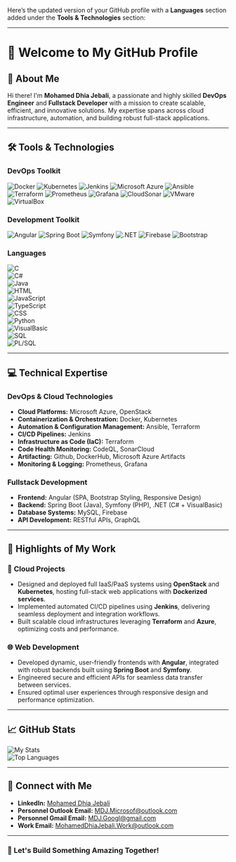 Here’s the updated version of your GitHub profile with a **Languages** section added under the **Tools & Technologies** section:

---

# 👋 Welcome to My GitHub Profile

## 🚀 About Me

Hi there! I'm **Mohamed Dhia Jebali**, a passionate and highly skilled **DevOps Engineer** and **Fullstack Developer** with a mission to create scalable, efficient, and innovative solutions. My expertise spans across cloud infrastructure, automation, and building robust full-stack applications.

---

## 🛠️ Tools & Technologies

### **DevOps Toolkit**
![Docker](https://img.shields.io/badge/Docker-2496ED?style=for-the-badge&logo=docker&logoColor=white)  ![Kubernetes](https://img.shields.io/badge/Kubernetes-326CE5?style=for-the-badge&logo=kubernetes&logoColor=white)  ![Jenkins](https://img.shields.io/badge/Jenkins-D24939?style=for-the-badge&logo=jenkins&logoColor=white)  ![Microsoft Azure](https://custom-icon-badges.demolab.com/badge/Microsoft%20Azure-0089D6?style=for-the-badge&logo=msazure&logoColor=white)  ![Ansible](https://img.shields.io/badge/Ansible-EE0000?style=for-the-badge&logo=ansible&logoColor=white)  ![Terraform](https://img.shields.io/badge/Terraform-7B42BC?style=for-the-badge&logo=terraform&logoColor=white)  ![Prometheus](https://img.shields.io/badge/Prometheus-E6522C?style=for-the-badge&logo=prometheus&logoColor=white)  ![Grafana](https://img.shields.io/badge/Grafana-F46800?style=for-the-badge&logo=grafana&logoColor=white)  ![CloudSonar](https://img.shields.io/badge/CloudSonar-0170FE?style=for-the-badge&logo=sonarcloud&logoColor=white)  ![VMware](https://img.shields.io/badge/VMware-607078?style=for-the-badge&logo=vmware&logoColor=white)  ![VirtualBox](https://img.shields.io/badge/VirtualBox-183A61?style=for-the-badge&logo=virtualbox&logoColor=white)

### **Development Toolkit**
![Angular](https://img.shields.io/badge/Angular-DD0031?style=for-the-badge&logo=angular&logoColor=white)  ![Spring Boot](https://img.shields.io/badge/Spring%20Boot-6DB33F?style=for-the-badge&logo=spring-boot&logoColor=white)  ![Symfony](https://img.shields.io/badge/Symfony-000000?style=for-the-badge&logo=symfony&logoColor=white)  ![.NET](https://img.shields.io/badge/.NET-512BD4?style=for-the-badge&logo=dotnet&logoColor=white)  ![Firebase](https://img.shields.io/badge/Firebase-FFCA28?style=for-the-badge&logo=firebase&logoColor=black)  ![Bootstrap](https://img.shields.io/badge/Bootstrap-7952B3?style=for-the-badge&logo=bootstrap&logoColor=white)

### **Languages**
![C](https://img.shields.io/badge/C-00599C?style=for-the-badge&logo=c&logoColor=white)  
![C#](https://img.shields.io/badge/C%23-239120?style=for-the-badge&logo=csharp&logoColor=white)  
![Java](https://img.shields.io/badge/Java-007396?style=for-the-badge&logo=java&logoColor=white)  
![HTML](https://img.shields.io/badge/HTML5-E34F26?style=for-the-badge&logo=html5&logoColor=white)  
![JavaScript](https://img.shields.io/badge/JavaScript-F7DF1E?style=for-the-badge&logo=javascript&logoColor=black)  
![TypeScript](https://img.shields.io/badge/TypeScript-3178C6?style=for-the-badge&logo=typescript&logoColor=white)  
![CSS](https://img.shields.io/badge/CSS3-1572B6?style=for-the-badge&logo=css3&logoColor=white)  
![Python](https://img.shields.io/badge/Python-3776AB?style=for-the-badge&logo=python&logoColor=white)  
![VisualBasic](https://img.shields.io/badge/Visual%20Basic-5C2D91?style=for-the-badge&logo=dotnet&logoColor=white)  
![SQL](https://img.shields.io/badge/SQL-CC2927?style=for-the-badge&logo=microsoftsqlserver&logoColor=white)  
![PL/SQL](https://img.shields.io/badge/PL%2FSQL-336791?style=for-the-badge&logo=oracle&logoColor=white)

---

## 💻 Technical Expertise

### **DevOps & Cloud Technologies**
- **Cloud Platforms:** Microsoft Azure, OpenStack
- **Containerization & Orchestration:** Docker, Kubernetes
- **Automation & Configuration Management:** Ansible, Terraform
- **CI/CD Pipelines:** Jenkins
- **Infrastructure as Code (IaC):** Terraform
- **Code Health Monitoring:** CodeQL, SonarCloud
- **Artifacting:** Github, DockerHub, Microsoft Azure Artifacts
- **Monitoring & Logging:** Prometheus, Grafana

### **Fullstack Development**
- **Frontend:** Angular (SPA, Bootstrap Styling, Responsive Design)
- **Backend:** Spring Boot (Java), Symfony (PHP), .NET (C# + VisualBasic)
- **Database Systems:** MySQL, Firebase
- **API Development:** RESTful APIs, GraphQL

---

## 🌟 Highlights of My Work

### 🎯 **Cloud Projects**
- Designed and deployed full IaaS/PaaS systems using **OpenStack** and **Kubernetes**, hosting full-stack web applications with **Dockerized services**.
- Implemented automated CI/CD pipelines using **Jenkins**, delivering seamless deployment and integration workflows.
- Built scalable cloud infrastructures leveraging **Terraform** and **Azure**, optimizing costs and performance.

### 🌐 **Web Development**
- Developed dynamic, user-friendly frontends with **Angular**, integrated with robust backends built using **Spring Boot** and **Symfony**.
- Engineered secure and efficient APIs for seamless data transfer between services.
- Ensured optimal user experiences through responsive design and performance optimization.

---

## 📈 GitHub Stats

![My Stats](https://github-readme-stats.vercel.app/api?username=MDJ-GitHub&show_icons=true&theme=radical)  
![Top Languages](https://github-readme-stats.vercel.app/api/top-langs/?username=MDJ-GitHub&layout=compact&theme=radical)

---

## 🔗 Connect with Me

- **LinkedIn:** [Mohamed Dhia Jebali](https://www.linkedin.com/in/mohamed-dhia-jebali/)
- **Personnel Outlook Email:** [MDJ.Microsof@outlook.com](mailto:MDJ.Microsof@outlook.com)
- **Personnel Gmail Email:** [MDJ.Googl@gmail.com](mailto:MDJ.Googl@gmail.com)
- **Work Email:** [MohamedDhiaJebali.Work@outlook.com](mailto:MohamedDhiaJebali.Workf@outlook.com)

---

### 🌟 Let's Build Something Amazing Together!
